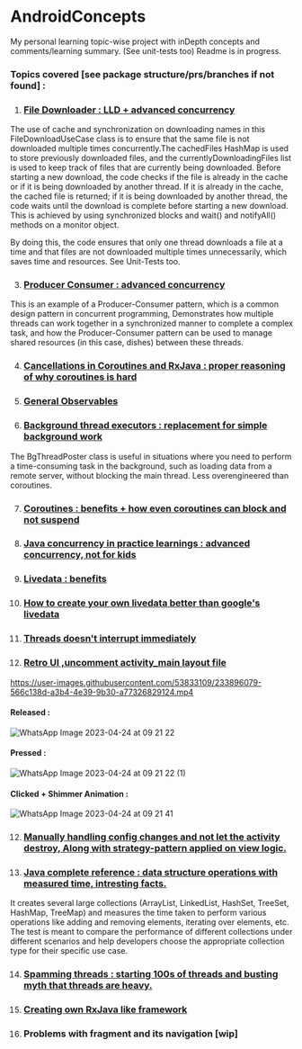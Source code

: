 # AndroidConcepts

My personal learning topic-wise project with inDepth concepts and comments/learning summary. (See unit-tests too)
Readme is in progress.

### Topics covered [see package structure/prs/branches if not found] : 

1. ### [File Downloader : LLD + advanced concurrency](https://github.com/sidsharma2002/AndroidConcepts/tree/main/app/src/main/java/com/example/androidconcepts/advancedConcurrency/fileDownloader)

The use of cache and synchronization on downloading names in this FileDownloadUseCase class is to ensure that the same file is not downloaded multiple times concurrently.The  cachedFiles HashMap is used to store previously downloaded files, and the currentlyDownloadingFiles list is used to keep track of files that are currently being downloaded. Before starting a new download, the code checks if the file is already in the cache or if it is being downloaded by another thread. If it is already in the cache, the cached file is returned; if it is being downloaded by another thread, the code waits until the download is complete before starting a new download. This is achieved by using synchronized blocks and wait() and notifyAll() methods on a monitor object.

By doing this, the code ensures that only one thread downloads a file at a time and that files are not downloaded multiple times unnecessarily, which saves time and resources.
See Unit-Tests too.

3. ### [Producer Consumer : advanced concurrency](https://github.com/sidsharma2002/AndroidConcepts/tree/main/app/src/main/java/com/example/androidconcepts/advancedConcurrency/producerConsumer)

This is an example of a Producer-Consumer pattern, which is a common design pattern in concurrent programming, Demonstrates how multiple threads can work together in a synchronized manner to complete a complex task, and how the Producer-Consumer pattern can be used to manage shared resources (in this case, dishes) between these threads.

4. ### [Cancellations in Coroutines and RxJava : proper reasoning of why coroutines is hard](https://github.com/sidsharma2002/AndroidConcepts/tree/main/app/src/main/java/com/example/androidconcepts/cancellation)
5. ### [General Observables](https://github.com/sidsharma2002/AndroidConcepts/blob/main/app/src/main/java/com/example/androidconcepts/common/BaseObservable.kt)
6. ### [Background thread executors : replacement for simple background work](https://github.com/sidsharma2002/AndroidConcepts/blob/main/app/src/main/java/com/example/androidconcepts/common/BgThreadPoster.kt)

The BgThreadPoster class is useful in situations where you need to perform a time-consuming task in the background, such as loading data from a remote server, without blocking the main thread. Less overengineered than coroutines.

7. ### [Coroutines : benefits + how even coroutines can block and not suspend](https://github.com/sidsharma2002/AndroidConcepts/tree/main/app/src/main/java/com/example/androidconcepts/coroutines)
8. ### [Java concurrency in practice learnings : advanced concurrency, not for kids](https://github.com/sidsharma2002/AndroidConcepts/tree/main/app/src/main/java/com/example/androidconcepts/jcip)
9. ### [Livedata : benefits](https://github.com/sidsharma2002/AndroidConcepts/tree/main/app/src/main/java/com/example/androidconcepts/livedata/learning1)
10. ### [How to create your own livedata better than google's livedata](https://github.com/sidsharma2002/AndroidConcepts/blob/main/app/src/main/java/com/example/androidconcepts/livedata/learning2/ObservableDataHolder.kt)
11. ### [Threads doesn't interrupt immediately](https://github.com/sidsharma2002/AndroidConcepts/blob/main/app/src/main/java/com/example/androidconcepts/cancellation/threads/ThreadInterruption1UseCase.kt)
12. ### [Retro UI ,uncomment activity_main layout file](https://github.com/sidsharma2002/AndroidConcepts/tree/main/app/src/main/java/com/example/androidconcepts/ui/retroDesign)
https://user-images.githubusercontent.com/53833109/233896079-566c138d-a3b4-4e39-9b30-a77326829124.mp4

#### Released : 
![WhatsApp Image 2023-04-24 at 09 21 22](https://user-images.githubusercontent.com/53833109/233896336-560662a1-2b4c-486b-916f-fe6383ab3e55.jpeg)

#### Pressed : 
![WhatsApp Image 2023-04-24 at 09 21 22 (1)](https://user-images.githubusercontent.com/53833109/233896369-ddf81603-3e82-436a-8391-94a6b8f190d6.jpeg)

#### Clicked + Shimmer Animation :
![WhatsApp Image 2023-04-24 at 09 21 41](https://user-images.githubusercontent.com/53833109/233896450-3285df31-d301-43e4-b798-1cf36322071f.jpeg)

12. ### [Manually handling config changes and not let the activity destroy, Along with strategy-pattern applied on view logic.](https://github.com/sidsharma2002/AndroidConcepts/tree/main/app/src/main/java/com/example/androidconcepts/lifecycle)
13. ### [Java complete reference : data structure operations with measured time, intresting facts.](https://github.com/sidsharma2002/AndroidConcepts/tree/main/app/src/main/java/com/example/androidconcepts/jcr/collections)

 It creates several large collections (ArrayList, LinkedList, HashSet, TreeSet, HashMap, TreeMap) and measures the time taken to perform various operations like adding and removing elements, iterating over elements, etc. The test is meant to compare the performance of different collections under different scenarios and help developers choose the appropriate collection type for their specific use case.

14. ### [Spamming threads : starting 100s of threads and busting myth that threads are heavy.](https://github.com/sidsharma2002/AndroidConcepts/blob/main/app/src/main/java/com/example/androidconcepts/jcip/extras/AndroidThreadSpammer.kt)
15. ### [Creating own RxJava like framework](https://github.com/sidsharma2002/AndroidConcepts/tree/main/app/src/main/java/com/example/androidconcepts/rxJava/ownImpl)
16. ### Problems with fragment and its navigation [wip]
